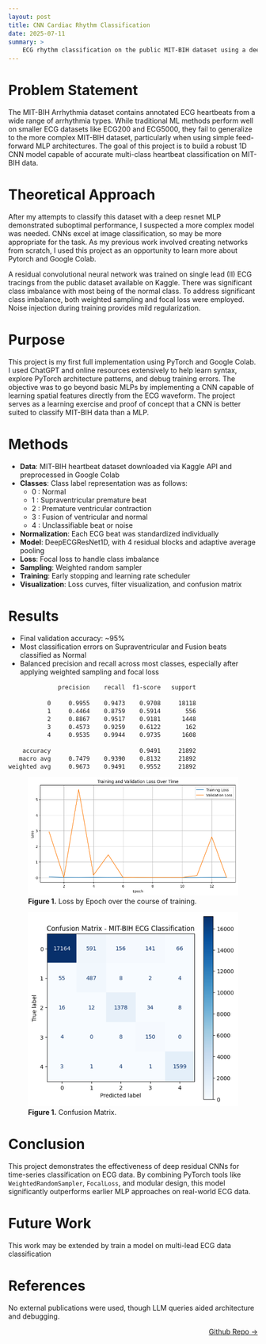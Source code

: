 ```yaml
---
layout: post
title: CNN Cardiac Rhythm Classification
date: 2025-07-11
summary: >
    ECG rhythm classification on the public MIT-BIH dataset using a deep residual CNN
---
```


# Problem Statement  
The MIT-BIH Arrhythmia dataset contains annotated ECG heartbeats from a wide range of arrhythmia types. While traditional ML methods perform well on smaller ECG datasets like ECG200 and ECG5000, they fail to generalize to the more complex MIT-BIH dataset, particularly when using simple feed-forward MLP architectures. The goal of this project is to build a robust 1D CNN model capable of accurate multi-class heartbeat classification on MIT-BIH data.

# Theoretical Approach  
After my attempts to classify this dataset with a deep resnet MLP demonstrated suboptimal performance, I suspected a more complex model was needed.  CNNs excel at image classification, so may be more appropriate for the task.  As my previous work involved creating networks from scratch, I used this project as an opportunity to learn more about Pytorch and Google Colab.

A residual convolutional neural network was trained on single lead (II) ECG tracings from the public dataset available on Kaggle. There was significant class imbalance with most being of the normal class. To address significant class imbalance, both weighted sampling and focal loss were employed. Noise injection during training provides mild regularization.

# Purpose  
This project is my first full implementation using PyTorch and Google Colab. I used ChatGPT and online resources extensively to help learn syntax, explore PyTorch architecture patterns, and debug training errors. The objective was to go beyond basic MLPs by implementing a CNN capable of learning spatial features directly from the ECG waveform. The project serves as a learning exercise and proof of concept that a CNN is better suited to classify MIT-BIH data than a MLP.

# Methods  
- **Data**: MIT-BIH heartbeat dataset downloaded via Kaggle API and preprocessed in Google Colab
- **Classes**: Class label representation was as follows:
    - 0 : Normal
    - 1 : Supraventricular premature beat
    - 2 : Premature ventricular contraction
    - 3 : Fusion of ventricular and normal
    - 4 : Unclassifiable beat or noise
- **Normalization**: Each ECG beat was standardized individually  
- **Model**: DeepECGResNet1D, with 4 residual blocks and adaptive average pooling  
- **Loss**: Focal loss to handle class imbalance  
- **Sampling**: Weighted random sampler  
- **Training**: Early stopping and learning rate scheduler  
- **Visualization**: Loss curves, filter visualization, and confusion matrix  

# Results  
- Final validation accuracy: ~95%  
- Most classification errors on Supraventricular and Fusion beats classified as Normal
- Balanced precision and recall across most classes, especially after applying weighted sampling and focal loss

```
              precision    recall  f1-score   support

           0     0.9955    0.9473    0.9708     18118
           1     0.4464    0.8759    0.5914       556
           2     0.8867    0.9517    0.9181      1448
           3     0.4573    0.9259    0.6122       162
           4     0.9535    0.9944    0.9735      1608

    accuracy                         0.9491     21892
   macro avg     0.7479    0.9390    0.8132     21892
weighted avg     0.9673    0.9491    0.9552     21892
```

<figure>
  <img src="/assets/MIT_CNN_performance.png" alt="Loss by Epoch chart showing improvement over training" />
  <figcaption><strong>Figure 1.</strong> Loss by Epoch over the course of training.</figcaption>
</figure> 

<figure>
  <img src="/assets/MIT_CNN_CM.png" alt="Confusion Matrix" />
  <figcaption><strong>Figure 1.</strong> Confusion Matrix.</figcaption>
</figure> 

# Conclusion  
This project demonstrates the effectiveness of deep residual CNNs for time-series classification on ECG data. By combining PyTorch tools like `WeightedRandomSampler`, `FocalLoss`, and modular design, this model significantly outperforms earlier MLP approaches on real-world ECG data.

# Future Work  
This work may be extended by train a model on multi-lead ECG data classification

# References  
No external publications were used, though LLM queries aided architecture and debugging.

<a href="https://github.com/dmeverly/MIT_CNN" style="display: block; text-align:right;" target = "_blank">  Github Repo -> </a>  

